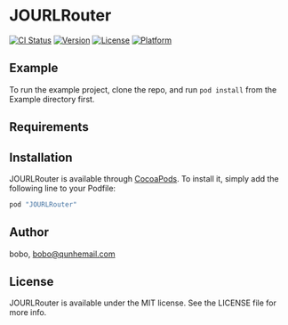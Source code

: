 # JOURLRouter

[![CI Status](http://img.shields.io/travis/bobo/JOURLRouter.svg?style=flat)](https://travis-ci.org/bobo/JOURLRouter)
[![Version](https://img.shields.io/cocoapods/v/JOURLRouter.svg?style=flat)](http://cocoapods.org/pods/JOURLRouter)
[![License](https://img.shields.io/cocoapods/l/JOURLRouter.svg?style=flat)](http://cocoapods.org/pods/JOURLRouter)
[![Platform](https://img.shields.io/cocoapods/p/JOURLRouter.svg?style=flat)](http://cocoapods.org/pods/JOURLRouter)

## Example

To run the example project, clone the repo, and run `pod install` from the Example directory first.

## Requirements

## Installation

JOURLRouter is available through [CocoaPods](http://cocoapods.org). To install
it, simply add the following line to your Podfile:

```ruby
pod "JOURLRouter"
```

## Author

bobo, bobo@qunhemail.com

## License

JOURLRouter is available under the MIT license. See the LICENSE file for more info.
